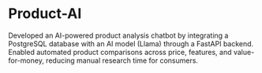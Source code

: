 # Product-AI
Developed an AI-powered product analysis chatbot by integrating a PostgreSQL database with an AI model (Llama) through a FastAPI backend. Enabled automated product comparisons across price, features, and value-for-money, reducing manual research time for consumers.
